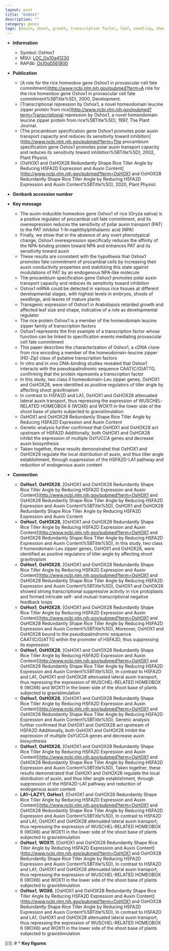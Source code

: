 ```yaml
---
layout: post
title: "OsHox1"
description: ""
category: genes
tags: [auxin, shoot, growth, transcription factor, leaf, seedling, shoot gravitropism, tiller, auxin transport, auxin biosynthesis, tiller angle]
---
```


* **Information**  
    + Symbol: OsHox1  
    + MSU: [LOC_Os10g41230](http://rice.uga.edu/cgi-bin/ORF_infopage.cgi?orf=LOC_Os10g41230)  
    + RAPdb: [Os10g0561800](https://rapdb.dna.affrc.go.jp/locus/?name=Os10g0561800)  

* **Publication**  
    + [A role for the rice homeobox gene Oshox1 in provascular cell fate commitment](http://www.ncbi.nlm.nih.gov/pubmed?term=A role for the rice homeobox gene Oshox1 in provascular cell fate commitment%5BTitle%5D), 2000, Development.
    + [Transcriptional repression by Oshox1, a novel homeodomain leucine zipper protein from rice](http://www.ncbi.nlm.nih.gov/pubmed?term=Transcriptional repression by Oshox1, a novel homeodomain leucine zipper protein from rice%5BTitle%5D), 1997, The Plant Journal.
    + [The procambium specification gene Oshox1 promotes polar auxin transport capacity and reduces its sensitivity toward inhibition](http://www.ncbi.nlm.nih.gov/pubmed?term=The procambium specification gene Oshox1 promotes polar auxin transport capacity and reduces its sensitivity toward inhibition%5BTitle%5D), 2002, Plant Physiol.
    + [OsHOX1 and OsHOX28 Redundantly Shape Rice Tiller Angle by Reducing HSFA2D Expression and Auxin Content](http://www.ncbi.nlm.nih.gov/pubmed?term=OsHOX1 and OsHOX28 Redundantly Shape Rice Tiller Angle by Reducing HSFA2D Expression and Auxin Content%5BTitle%5D), 2020, Plant Physiol.

* **Genbank accession number**  

* **Key message**  
    + The auxin-inducible homeobox gene Oshox1 of rice (Oryza sativa) is a positive regulator of procambial cell fate commitment, and its overexpression reduces the sensitivity of polar auxin transport (PAT) to the PAT inhibitor 1-N-naphthylphthalamic acid (NPA)
    + Finally, we show that in the absence of any overt phenotypical change, Oshox1 overexpression specifically reduces the affinity of the NPA-binding protein toward NPA and enhances PAT and its sensitivity toward auxin
    + These results are consistent with the hypothesis that Oshox1 promotes fate commitment of procambial cells by increasing their auxin conductivity properties and stabilizing this state against modulations of PAT by an endogenous NPA-like molecule
    + The procambium specification gene Oshox1 promotes polar auxin transport capacity and reduces its sensitivity toward inhibition
    + Oshox1 mRNA could be detected in various rice tissues at different developmental stages, with highest levels in embryos, shoots of seedlings, and leaves of mature plants
    + Transgenic expression of Oshox1 in Arabidopsis retarded growth and affected leaf size and shape, indicative of a role as developmental regulator
    + The rice protein Oshox1 is a member of the homeodomain leucine zipper family of transcription factors
    + Oshox1 represents the first example of a transcription factor whose function can be linked to specification events mediating provascular cell fate commitment
    + This paper describes the characterization of Oshox1, a cDNA clone from rice encoding a member of the homeodomain-leucine zipper (HD-Zip) class of putative transcription factors
    + In vitro and in vivo DNA-binding studies revealed that Oshox1 interacts with the pseudopalindromic sequence CAAT(C/G)ATTG, confirming that the protein represents a transcription factor
    + In this study, two class II homeodomain-Leu zipper genes, OsHOX1 and OsHOX28, were identified as positive regulators of tiller angle by affecting shoot gravitropism
    + In contrast to HSFA2D and LA1, OsHOX1 and OsHOX28 attenuated lateral auxin transport, thus repressing the expression of WUSCHEL-RELATED HOMEOBOX 6 (WOX6) and WOX11 in the lower side of the shoot base of plants subjected to gravistimulation
    + OsHOX1 and OsHOX28 Redundantly Shape Rice Tiller Angle by Reducing HSFA2D Expression and Auxin Content
    + Genetic analysis further confirmed that OsHOX1 and OsHOX28 act upstream of HSFA2D Additionally, both OsHOX1 and OsHOX28 inhibit the expression of multiple OsYUCCA genes and decrease auxin biosynthesis
    + Taken together, these results demonstrated that OsHOX1 and OsHOX28 regulate the local distribution of auxin, and thus tiller angle establishment, through suppression of the HSFA2D-LA1 pathway and reduction of endogenous auxin content

* **Connection**  
    + __OsHox1__, __OsHOX28__, [OsHOX1 and OsHOX28 Redundantly Shape Rice Tiller Angle by Reducing HSFA2D Expression and Auxin Content](http://www.ncbi.nlm.nih.gov/pubmed?term=OsHOX1 and OsHOX28 Redundantly Shape Rice Tiller Angle by Reducing HSFA2D Expression and Auxin Content%5BTitle%5D), OsHOX1 and OsHOX28 Redundantly Shape Rice Tiller Angle by Reducing HSFA2D Expression and Auxin Content
    + __OsHox1__, __OsHOX28__, [OsHOX1 and OsHOX28 Redundantly Shape Rice Tiller Angle by Reducing HSFA2D Expression and Auxin Content](http://www.ncbi.nlm.nih.gov/pubmed?term=OsHOX1 and OsHOX28 Redundantly Shape Rice Tiller Angle by Reducing HSFA2D Expression and Auxin Content%5BTitle%5D),  In this study, two class II homeodomain-Leu zipper genes, OsHOX1 and OsHOX28, were identified as positive regulators of tiller angle by affecting shoot gravitropism
    + __OsHox1__, __OsHOX28__, [OsHOX1 and OsHOX28 Redundantly Shape Rice Tiller Angle by Reducing HSFA2D Expression and Auxin Content](http://www.ncbi.nlm.nih.gov/pubmed?term=OsHOX1 and OsHOX28 Redundantly Shape Rice Tiller Angle by Reducing HSFA2D Expression and Auxin Content%5BTitle%5D),  OsHOX1 and OsHOX28 showed strong transcriptional suppressive activity in rice protoplasts and formed intricate self- and mutual-transcriptional negative feedback loops
    + __OsHox1__, __OsHOX28__, [OsHOX1 and OsHOX28 Redundantly Shape Rice Tiller Angle by Reducing HSFA2D Expression and Auxin Content](http://www.ncbi.nlm.nih.gov/pubmed?term=OsHOX1 and OsHOX28 Redundantly Shape Rice Tiller Angle by Reducing HSFA2D Expression and Auxin Content%5BTitle%5D),  Moreover, OsHOX1 and OsHOX28 bound to the pseudopalindromic sequence CAAT(C/G)ATTG within the promoter of HSFA2D, thus suppressing its expression
    + __OsHox1__, __OsHOX28__, [OsHOX1 and OsHOX28 Redundantly Shape Rice Tiller Angle by Reducing HSFA2D Expression and Auxin Content](http://www.ncbi.nlm.nih.gov/pubmed?term=OsHOX1 and OsHOX28 Redundantly Shape Rice Tiller Angle by Reducing HSFA2D Expression and Auxin Content%5BTitle%5D),  In contrast to HSFA2D and LA1, OsHOX1 and OsHOX28 attenuated lateral auxin transport, thus repressing the expression of WUSCHEL-RELATED HOMEOBOX 6 (WOX6) and WOX11 in the lower side of the shoot base of plants subjected to gravistimulation
    + __OsHox1__, __OsHOX28__, [OsHOX1 and OsHOX28 Redundantly Shape Rice Tiller Angle by Reducing HSFA2D Expression and Auxin Content](http://www.ncbi.nlm.nih.gov/pubmed?term=OsHOX1 and OsHOX28 Redundantly Shape Rice Tiller Angle by Reducing HSFA2D Expression and Auxin Content%5BTitle%5D),  Genetic analysis further confirmed that OsHOX1 and OsHOX28 act upstream of HSFA2D Additionally, both OsHOX1 and OsHOX28 inhibit the expression of multiple OsYUCCA genes and decrease auxin biosynthesis
    + __OsHox1__, __OsHOX28__, [OsHOX1 and OsHOX28 Redundantly Shape Rice Tiller Angle by Reducing HSFA2D Expression and Auxin Content](http://www.ncbi.nlm.nih.gov/pubmed?term=OsHOX1 and OsHOX28 Redundantly Shape Rice Tiller Angle by Reducing HSFA2D Expression and Auxin Content%5BTitle%5D),  Taken together, these results demonstrated that OsHOX1 and OsHOX28 regulate the local distribution of auxin, and thus tiller angle establishment, through suppression of the HSFA2D-LA1 pathway and reduction of endogenous auxin content
    + __LA1~LAZY1__, __OsHox1__, [OsHOX1 and OsHOX28 Redundantly Shape Rice Tiller Angle by Reducing HSFA2D Expression and Auxin Content](http://www.ncbi.nlm.nih.gov/pubmed?term=OsHOX1 and OsHOX28 Redundantly Shape Rice Tiller Angle by Reducing HSFA2D Expression and Auxin Content%5BTitle%5D),  In contrast to HSFA2D and LA1, OsHOX1 and OsHOX28 attenuated lateral auxin transport, thus repressing the expression of WUSCHEL-RELATED HOMEOBOX 6 (WOX6) and WOX11 in the lower side of the shoot base of plants subjected to gravistimulation
    + __OsHox1__, __WOX11__, [OsHOX1 and OsHOX28 Redundantly Shape Rice Tiller Angle by Reducing HSFA2D Expression and Auxin Content](http://www.ncbi.nlm.nih.gov/pubmed?term=OsHOX1 and OsHOX28 Redundantly Shape Rice Tiller Angle by Reducing HSFA2D Expression and Auxin Content%5BTitle%5D),  In contrast to HSFA2D and LA1, OsHOX1 and OsHOX28 attenuated lateral auxin transport, thus repressing the expression of WUSCHEL-RELATED HOMEOBOX 6 (WOX6) and WOX11 in the lower side of the shoot base of plants subjected to gravistimulation
    + __OsHox1__, __WOX6__, [OsHOX1 and OsHOX28 Redundantly Shape Rice Tiller Angle by Reducing HSFA2D Expression and Auxin Content](http://www.ncbi.nlm.nih.gov/pubmed?term=OsHOX1 and OsHOX28 Redundantly Shape Rice Tiller Angle by Reducing HSFA2D Expression and Auxin Content%5BTitle%5D),  In contrast to HSFA2D and LA1, OsHOX1 and OsHOX28 attenuated lateral auxin transport, thus repressing the expression of WUSCHEL-RELATED HOMEOBOX 6 (WOX6) and WOX11 in the lower side of the shoot base of plants subjected to gravistimulation

[//]: # * **Key figures**  


